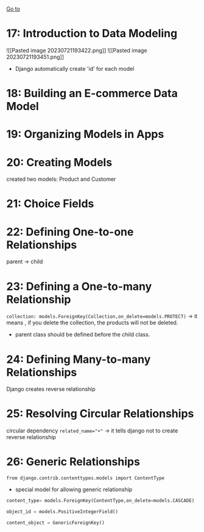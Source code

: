 [Go to](###here)

# 17: Introduction to Data Modeling 
![[Pasted image 20230721193422.png]]
![[Pasted image 20230721193451.png]]

- Django automatically create 'id' for each model


# 18: Building an E-commerce Data Model

# 19: Organizing Models in Apps
# 20: Creating Models 
created two models: Product and Customer

# 21: Choice Fields

# 22: Defining One-to-one Relationships 
parent -> child

# 23: Defining a One-to-many Relationship 
`collection: models.ForeignKey(Collection,on_delete=models.PROTECT)` -> it means , if you delete the collection, the products will not  be deleted.

- parent class should be defined before the child class.

# 24: Defining Many-to-many Relationships 
Django creates reverse relationship

# 25: Resolving Circular Relationships 
circular dependency
`related_name="+"` -> it tells django not to create reverse relationship

# 26: Generic Relationships
`from django.contrib.contenttypes.models import ContentType`
- special model for allowing generic relationship

```python
content_type= models.ForeignKey(ContentType,on_delete=models.CASCADE)

object_id = models.PositiveIntegerField()

content_object = GenericForeignKey()
```

